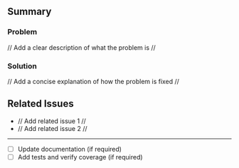 ## Summary

### Problem

// Add a clear description of what the problem is //

### Solution

// Add a concise explanation of how the problem is fixed //

## Related Issues

- // Add related issue 1 //
- // Add related issue 2 //

---

- [ ] Update documentation (if required)
- [ ] Add tests and verify coverage (if required)
